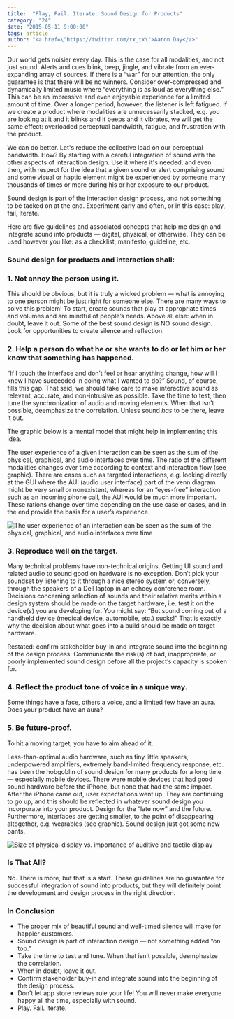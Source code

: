 ```yaml
---
title:  "Play, Fail, Iterate: Sound Design for Products"
category: "24"
date: "2015-05-11 9:00:00"
tags: article
author: "<a href=\"https://twitter.com/rx_tx\">Aaron Day</a>"
---
```


Our world gets noisier every day. This is the case for all modalities, and not just sound. Alerts and cues blink, beep, jingle, and vibrate from an ever-expanding array of sources. If there is a “war” for our attention, the only guarantee is that there will be no winners. Consider over-compressed and dynamically limited music where “everything is as loud as everything else.” This can be an impressive and even enjoyable experience for a limited amount of time. Over a longer period, however, the listener is left fatigued. If we create a product where modalities are unnecessarily stacked, e.g. you are looking at it and it blinks and it beeps and it vibrates, we will get the same effect: overloaded perceptual bandwidth, fatigue, and frustration with the product.

We can do better. Let's reduce the collective load on our perceptual bandwidth. How? By starting with a careful integration of sound with the other aspects of interaction design. Use it where it's needed, and even then, with respect for the idea that a given sound or alert comprising sound and some visual or haptic element might be experienced by someone many thousands of times or more during his or her exposure to our product. 

Sound design is part of the interaction design process, and not something to be tacked on at the end. Experiment early and often, or in this case: play, fail, iterate.

Here are five guidelines and associated concepts that help me design and integrate sound into products — digital, physical, or otherwise. They can be used however you like: as a checklist, manifesto, guideline, etc.  

### Sound design for products and interaction shall:

### 1. Not annoy the person using it.

This should be obvious, but it is truly a wicked problem — what is annoying to one person might be just right for someone else. There are many ways to solve this problem! To start, create sounds that play at appropriate times and volumes and are mindful of people’s needs. Above all else: when in doubt, leave it out. Some of the best sound design is NO sound design. Look for opportunities to create silence and reflection. 

### 2. Help a person do what he or she wants to do or let him or her know that something has happened.

“If I touch the interface and don’t feel or hear anything change, how will I know I have succeeded in doing what I wanted to do?” Sound, of course, fills this gap. That said, we should take care to make interactive sound as relevant, accurate, and non-intrusive as possible. Take the time to test, then tune the synchronization of audio and moving elements. When that isn’t possible, deemphasize the correlation. Unless sound *has* to be there, leave it out.

The graphic below is a mental model that might help in implementing this idea.

The user experience of a given interaction can be seen as the sum of the physical, graphical, and audio interfaces over time. The ratio of the different modalities changes over time according to context and interaction flow (see graphic). There are cases such as targeted interactions, e.g. looking directly at the GUI where the AUI (audio user interface) part of the venn diagram might be very small or nonexistent, whereas for an “eyes-free” interaction such as an incoming phone call, the AUI would be much more important. These rations change over time depending on the use case or cases, and in the end provide the basis for a user’s experience.

![The user experience of an interaction can be seen as the sum of the physical, graphical, and audio interfaces over time](/images/issue-24/sum-of-interfaces.png)

### 3. Reproduce well on the target.

Many technical problems have non-technical origins. Getting UI sound and related audio to sound good on hardware is no exception. Don’t pick your soundset by listening to it through a nice stereo system or, conversely, through the speakers of a Dell laptop in an echoey conference room. Decisions concerning selection of sounds and their relative merits within a design system should be made on the target hardware, i.e. test it on the device(s) you are developing for. You might say: “But sound coming out of a handheld device (medical device, automobile, etc.) sucks!” That is exactly why the decision about what goes into a build should be made on target hardware. 

Restated: confirm stakeholder buy-in and integrate sound into the beginning of the design process. Communicate the risk(s) of bad, inappropriate, or poorly implemented sound design before all the project’s capacity is spoken for.


### 4. Reflect the product tone of voice in a unique way.

Some things have a face, others a voice, and a limited few have an aura. Does your product have an aura?


### 5. Be future-proof.

To hit a moving target, you have to aim ahead of it. 

Less-than-optimal audio hardware, such as tiny little speakers, underpowered amplifiers, extremely band-limited frequency response, etc. has been the hobgoblin of sound design for many products for a long time — especially mobile devices. There were mobile devices that had good sound hardware before the iPhone, but none that had the same impact. After the iPhone came out, user expectations went up. They are continuing to go up, and this should be reflected in whatever sound design you incorporate into your product. Design for the “late now” and the future. Furthermore, interfaces are getting smaller, to the point of disappearing altogether, e.g. wearables (see graphic). Sound design just got some new pants.


![Size of physical display vs. importance of auditive and tactile display](/images/issue-24/size-vs-auditive.png)


### Is That All? 

No. There is more, but that is a start. These guidelines are no guarantee for successful integration of sound into products, but they will definitely point the development and design process in the right direction.

### In Conclusion

 * The proper mix of beautiful sound and well-timed silence will make for happier customers.
 * Sound design is part of interaction design — not something added “on top.”
 * Take the time to test and tune. When that isn’t possible, deemphasize the correlation.
 * When in doubt, leave it out.
 * Confirm stakeholder buy-in and integrate sound into the beginning of the design process.
 * Don’t let app store reviews rule your life! You will never make everyone happy all the time, especially with sound. 
 * Play. Fail. Iterate.
